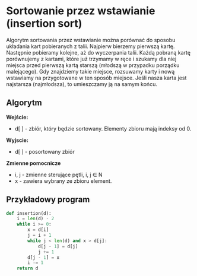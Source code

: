 # Sortowanie przez wstawianie (insertion sort)
Algorytm sortowania przez wstawianie można porównać do sposobu układania kart pobieranych z talii. Najpierw bierzemy pierwszą kartę. Następnie pobieramy kolejne, aż do wyczerpania talii. Każdą pobraną kartę porównujemy z kartami, które już trzymamy w ręce i szukamy dla niej miejsca przed pierwszą kartą starszą (młodszą w przypadku porządku malejącego). Gdy znajdziemy takie miejsce, rozsuwamy karty i nową wstawiamy na przygotowane w ten sposób miejsce. Jeśli nasza karta jest najstarsza (najmłodsza), to umieszczamy ją na samym końcu.

## Algorytm
**Wejście:**
* d[ ]	- zbiór, który będzie sortowany. Elementy zbioru mają indeksy od 0.

**Wyjscie:**
* d[ ]	- posortowany zbiór

**Zmienne pomocnicze**
* i, j	- zmienne sterujące pętli, i, j ∈ N
* x	- zawiera wybrany ze zbioru element.

## Przykładowy program

```python
def insertion(d):
    i = len(d) - 2
    while i >= 0:
        x = d[i]
        j = i + 1
        while j < len(d) and x > d[j]:
            d[j - 1] = d[j]
            j += 1
        d[j - 1] = x
        i -= 1
    return d
```
